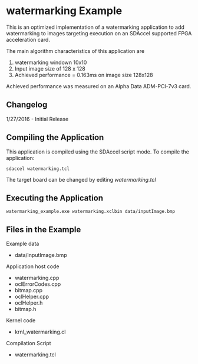 watermarking Example
===============================

This is an optimized implementation of a watermarking application to add watermarking to images
targeting execution on an SDAccel supported FPGA acceleration card.

The main algorithm characteristics of this application are
1. watermarking windown 10x10
2. Input image size of 128 x 128
3. Achieved performance = 0.163ms on image size 128x128

Achieved performance was measured on an Alpha Data ADM-PCI-7v3 card.

Changelog
----------
1/27/2016 - Initial Release

Compiling the Application
---------------------------
This application is compiled using the SDAccel script mode.
To compile the application:

```
sdaccel watermarking.tcl
```
The target board can be changed by editing *watermarking.tcl*

Executing the Application
---------------------------
```
watermarking_example.exe watermarking.xclbin data/inputImage.bmp
```

Files in the Example
---------------------
Example data
- data/inputImage.bmp

Application host code
- watermarking.cpp
- oclErrorCodes.cpp
- bitmap.cpp
- oclHelper.cpp
- oclHelper.h
- bitmap.h

Kernel code
- krnl_watermarking.cl

Compilation Script
- watermarking.tcl
